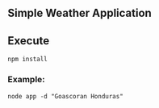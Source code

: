 ## Simple Weather Application

## Execute 
```npm install ```

### Example:
```node app -d "Goascoran Honduras" ``` 